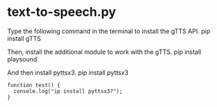 # text-to-speech.py
Type the following command in the terminal to install the gTTS API.
pip install gTTS  

Then, install the additional module to work with the gTTS.
pip install playsound  

And then install pyttsx3.
pip install pyttsx3  


```
function test() {
  console.log("ip install pyttsx3?");
}
```
